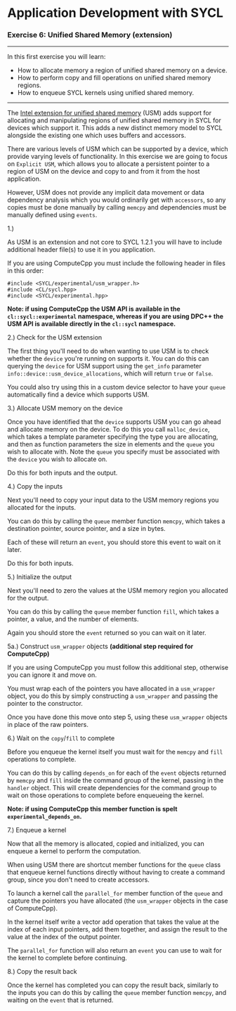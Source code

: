 # Application Development with SYCL

### Exercise 6: Unified Shared Memory (extension)

---

In this first exercise you will learn:
* How to allocate memory a region of unified shared memory on a device.
* How to perform copy and fill operations on unified shared memory regions.
* How to enqueue SYCL kernels using unified shared memory.

---

The [Intel extension for unified shared memory](https://github.com/intel/llvm/blob/sycl/sycl/doc/extensions/USM/USM.adoc)
(USM) adds support for allocating and manipulating regions of unified shared
memory in SYCL for devices which support it. This adds a new distinct memory
model to SYCL alongside the existing one which uses buffers and accessors.

There are various levels of USM which can be supported by a device, which
provide varying levels of functionality. In this exercise we are going to focus
on `Explicit USM`, which allows you to allocate a persistent pointer to a region
of USM on the device and copy to and from it from the host application.

However, USM does not provide any implicit data movement or data dependency
analysis which you would ordinarily get with `accessors`, so any copies must be
done manually by calling `memcpy` and dependencies must be manually defined
using `events`.

1.)

As USM is an extension and not core to SYCL 1.2.1 you will have to include
additional header file(s) to use it in you application.

If you are using ComputeCpp you must include the following header in files in
this order:

```
#include <SYCL/experimental/usm_wrapper.h>
#include <CL/sycl.hpp>
#include <SYCL/experimental.hpp>
```

**Note: if using ComputeCpp the USM API is available in the
`cl::sycl::experimental` namespace, whereas if you are using DPC++ the USM API
is available directly in the `cl::sycl` namespace.**

2.) Check for the USM extension

The first thing you'll need to do when wanting to use USM is to check whether
the `device` you're running on supports it. You can do this can querying the
`device` for USM support using the `get_info` parameter
`info::device::usm_device_allocations`, which will return `true` or `false`.

You could also try using this in a custom device selector to have your `queue`
automatically find a device which supports USM.

3.) Allocate USM memory on the device

Once you have identified that the `device` supports USM you can go ahead and
allocate memory on the device. To do this you call
`malloc_device`, which takes a template parameter specifying the
type you are allocating, and then as function parameters the size in elements
and the `queue` you wish to allocate with. Note the `queue` you specify must be
associated with the `device` you wish to allocate on.

Do this for both inputs and the output.

4.) Copy the inputs

Next you'll need to copy your input data to the USM memory regions you allocated
for the inputs.

You can do this by calling the `queue` member function `memcpy`, which takes a
destination pointer, source pointer, and a size in bytes.

Each of these will return an `event`, you should store this event to wait on it
later.

Do this for both inputs.

5.) Initialize the output

Next you'll need to zero the values at the USM memory region you allocated for
the output.

You can do this by calling the `queue` member function `fill`, which takes a
pointer, a value, and the number of elements.

Again you should store the `event` returned so you can wait on it later.

5a.) Construct `usm_wrapper` objects **(additional step required for
ComputeCpp)**

If you are using ComputeCpp you must follow this additional step, otherwise you
can ignore it and move on.

You must wrap each of the pointers you have allocated in a `usm_wrapper` object,
you do this by simply constructing a `usm_wrapper` and passing the pointer to
the constructor.

Once you have done this move onto step 5, using these `usm_wrapper` objects in
place of the raw pointers.

6.) Wait on the `copy`/`fill` to complete

Before you enqueue the kernel itself you must wait for the `memcpy` and `fill`
operations to complete.

You can do this by calling `depends_on` for each of the `event` objects returned
by `memcpy` and `fill` inside the command group of the kernel, passing in the
`handler` object. This will create dependencies for the command group to wait on
those operations to complete before enqueueing the kernel.

**Note: if using ComputeCpp this member function is spelt
`experimental_depends_on`.**

7.) Enqueue a kernel

Now that all the memory is allocated, copied and initialized, you can enqueue a
kernel to perform the computation.

When using USM there are shortcut member functions for the `queue` class that
enqueue kernel functions directly without having to create a command group,
since you don't need to create accessors.

To launch a kernel call the `parallel_for` member function of the `queue` and
capture the pointers you have allocated (the `usm_wrapper` objects in the case
of ComputeCpp).

In the kernel itself write a vector add operation that takes the value at the
index of each input pointers, add them together, and assign the result to the
value at the index of the output pointer.

The `parallel_for` function will also return an `event` you can use to wait for
the kernel to complete before continuing.

8.) Copy the result back

Once the kernel has completed you can copy the result back, similarly to the
inputs you can do this by calling the `queue` member function `memcpy`, and
waiting on the `event` that is returned.
